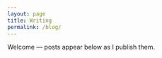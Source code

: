 ```yaml
---
layout: page
title: Writing
permalink: /blog/
---
```


Welcome — posts appear below as I publish them.